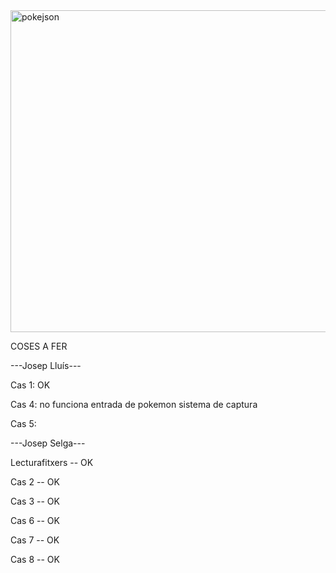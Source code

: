 <img width="515" alt="pokejson" src="https://user-images.githubusercontent.com/6912140/49163881-5848a080-f32e-11e8-94ec-122c33592dd4.PNG">


COSES A FER

---Josep Lluís---

Cas 1: OK 

Cas 4: no funciona entrada de pokemon
sistema de captura

Cas 5:

---Josep Selga---
 
Lecturafitxers  --  OK

Cas 2  -- OK

Cas 3 -- OK

Cas 6 -- OK

Cas 7 -- OK

Cas 8 -- OK


